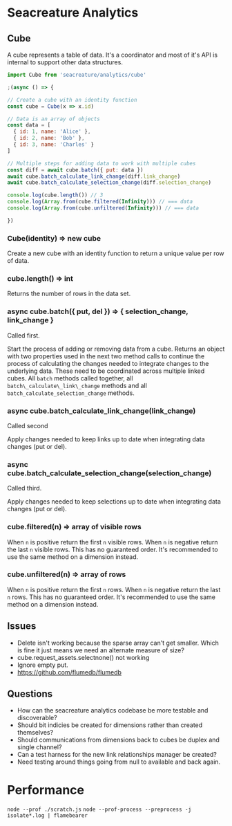 # Seacreature Analytics

## Cube

A cube represents a table of data. It's a coordinator and most of it's API is internal to support other data structures.

```javascript
import Cube from 'seacreature/analytics/cube'

;(async () => {

// Create a cube with an identity function
const cube = Cube(x => x.id)

// Data is an array of objects
const data = [
  { id: 1, name: 'Alice' },
  { id: 2, name: 'Bob' },
  { id: 3, name: 'Charles' }
]

// Multiple steps for adding data to work with multiple cubes
const diff = await cube.batch({ put: data })
await cube.batch_calculate_link_change(diff.link_change)
await cube.batch_calculate_selection_change(diff.selection_change)

console.log(cube.length()) // 3
console.log(Array.from(cube.filtered(Infinity))) // === data
console.log(Array.from(cube.unfiltered(Infinity))) // === data

})
```

### Cube(identity) => new cube

Create a new cube with an identity function to return a unique value per row of data.

### cube.length() => int

Returns the number of rows in the data set.

### async cube.batch({ put, del }) => { selection\_change, link\_change }

Called first.

Start the process of adding or removing data from a cube. Returns an object with two properties used in the next two method calls to continue the process of calculating the changes needed to integrate changes to the underlying data. These need to be coordinated across multiple linked cubes. All `batch` methods called together, all `batch\_calculate\_link\_change` methods and all `batch_calculate_selection_change` methods.

### async cube.batch\_calculate\_link\_change(link\_change)

Called second

Apply changes needed to keep links up to date when integrating data changes (put or del).

### async cube.batch\_calculate\_selection\_change(selection\_change)

Called third.

Apply changes needed to keep selections up to date when integrating data changes (put or del).

### cube.filtered(n) => array of visible rows

When `n` is positive return the first `n` visible rows. When `n` is negative return the last `n` visible rows. This has no guaranteed order. It's recommended to use the same method on a dimension instead.

### cube.unfiltered(n) => array of rows

When `n` is positive return the first `n` rows. When `n` is negative return the last `n` rows. This has no guaranteed order. It's recommended to use the same method on a dimension instead.


## Issues
- Delete isn't working because the sparse array can't get smaller. Which is fine it just means we need an alternate measure of size?
- cube.request_assets.selectnone() not working
- Ignore empty put.
- https://github.com/flumedb/flumedb

## Questions
- How can the seacreature analytics codebase be more testable and discoverable?
- Should bit indicies be created for dimensions rather than created themselves?
- Should communications from dimensions back to cubes be duplex and single channel?
- Can a test harness for the new link relationships manager be created?
- Need testing around things going from null to available and back again.

# Performance
`node --prof ./scratch.js`
`node --prof-process --preprocess -j isolate*.log | flamebearer`
